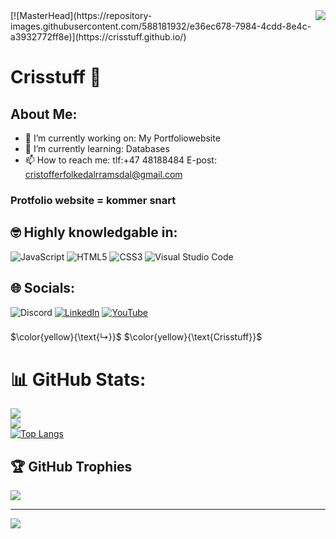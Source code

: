 <img align="right" src="https://visitor-badge.laobi.icu/badge?page_id=Crisstuff.Crisstuff" />
[![MasterHead](https://repository-images.githubusercontent.com/588181932/e36ec678-7984-4cdd-8e4c-a3932772ff8e)](https://crisstuff.github.io/)

# Crisstuff 👋

## About Me:
- 🔭 I’m currently working on: My Portfoliowebsite
- 🌱 I’m currently learning: Databases
- 📫 How to reach me: tlf:+47 48188484 E-post: cristofferfolkedalrramsdal@gmail.com
  
### Protfolio website = kommer snart


## 🤓 Highly knowledgable in:
![JavaScript](https://img.shields.io/badge/javascript-%23323330.svg?style=for-the-badge&logo=javascript&logoColor=%23F7DF1E) ![HTML5](https://img.shields.io/badge/html5-%23E34F26.svg?style=for-the-badge&logo=html5&logoColor=white) ![CSS3](https://img.shields.io/badge/css3-%231572B6.svg?style=for-the-badge&logo=css3&logoColor=white) ![Visual Studio Code](https://img.shields.io/badge/Visual%20Studio%20Code-0078d7.svg?style=for-the-badge&logo=visual-studio-code&logoColor=white)
## 🌐 Socials:
![Discord](https://img.shields.io/badge/Discord-%235865F2.svg?style=for-the-badge&logo=discord&logoColor=white)
[![LinkedIn](https://img.shields.io/badge/linkedin-%230077B5.svg?style=for-the-badge&logo=linkedin&logoColor=white)](https://www.linkedin.com/in/cristoffer-folkedal-ramsdal-0aa586292/)
[![YouTube](https://img.shields.io/badge/YouTube-%23FF0000.svg?style=for-the-badge&logo=YouTube&logoColor=white)](https://www.youtube.com/@cristofferfolkedalrramsdal2763) <br>
###
$\color{yellow}{\text{↳}}$ $\color{yellow}{\text{Crisstuff}}$

# 📊 GitHub Stats:
![](https://github-readme-stats.vercel.app/api?username=Crisstuff&theme=highcontrast&hide_border=false&include_all_commits=false&count_private=false)<br/>
![](https://github-readme-streak-stats.herokuapp.com/?user=Crisstuff&theme=highcontrast&hide_border=false)<br/>
[![Top Langs](https://github-readme-stats.vercel.app/api/top-langs/?username=Crisstuff&bg_color=000000&text_color=ffff00&title_color=ffff00)](https://github.com/anuraghazra/github-readme-stats)

## 🏆 GitHub Trophies
![](https://github-profile-trophy.vercel.app/?username=Crisstuff&theme=gruvbox&no-frame=true&no-bg=false&margin-w=4)

---
[![](https://visitcount.itsvg.in/api?id=Crisstuff&icon=0&color=0)](https://visitcount.itsvg.in)



